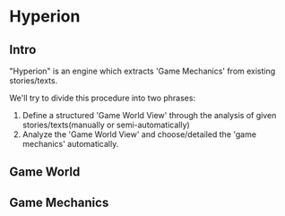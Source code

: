 # Hyperion

## Intro

"Hyperion" is an engine which extracts 'Game Mechanics' from existing stories/texts.

We'll try to divide this procedure into two phrases:

1.  Define a structured 'Game World View' through the analysis of given stories/texts(manually or semi-automatically)
2.  Analyze the 'Game World View' and choose/detailed the 'game mechanics' automatically.

## Game World

## Game Mechanics